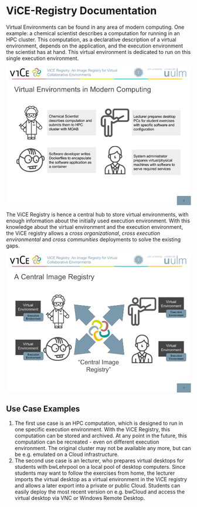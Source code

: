 # ViCE-Registry Documentation

Virtual Environments can be found in any area of modern computing. One example:
a chemical scientist describes a computation for running in an HPC cluster. This
computation, as a declarative description of a virtual environment, depends on
the application, and the execution environment the scientist has at hand. This
virtual environment is dedicated to run on this single execution environment.

![ViCE Registry Use Cases](motivation_usecases.png "ViCE Registry Use Cases")

The ViCE Registry is hence a central hub to store virtual environments, with
enough information about the initially used execution environment. With this
knowledge about the virtual environment and the execution environment, the ViCE
registry allows a *cross organizational*, *cross execution environmental* and *cross communities* deployments to solve the existing gaps.

![ViCE Registry](motivation_central-registry.png "ViCE Registry")


## Use Case Examples

1. The first use case is an HPC computation, which is designed to run in one
   specific execution environment. With the ViCE Registry, this computation can
   be stored and archived. At any point in the future, this computation can be
   recreated - even on different execution environment. The original cluster may
   not be available any more, but can be e.g. emulated on a Cloud infrastructure.
2. The second use case is an lecturer, who prepares virtual desktops for
   students with bwLehrpool on a local pool of desktop computers. Since students
   may want to follow the exercises from home, the lecturer imports the virtual
   desktop as a virtual environment in the ViCE registry and allows a later
   export into a private or public Cloud. Students can easily deploy the most
   recent version on e.g. bwCloud and access the virtual desktop via VNC or
   Windows Remote Desktop.
